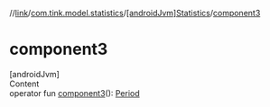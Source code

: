 //[link](../../index.md)/[com.tink.model.statistics](../index.md)/[[androidJvm]Statistics](index.md)/[component3](component3.md)



# component3  
[androidJvm]  
Content  
operator fun [component3](component3.md)(): [Period](../../com.tink.model.time/[android-jvm]-period/index.md)  




